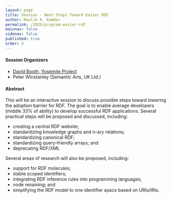 ```yaml
---
layout: page
title: Session - Next Steps Toward Easier RDF
author: Maulik R. Kamdar
permalink: /2025/program-easier-rdf
mainnav: false
sidenav: false
published: true
order: 5
---
```


#### Session Organizers
- [David Booth, Yosemite Project](http://dbooth.org/)
- Peter Winstanley (Semantic Arts, UK Ltd.)

#### Abstract

This will be an interactive session to discuss possible steps toward lowering the adoption barrier for RDF. The goal is to enable average developers (middle 33% of ability) to develop successful RDF applications. Several practical steps will be proposed and discussed, including:
- creating a central RDF website;
- standardizing knowledge graphs and n-ary relations;
- standardizing canonical RDF;
- standardizing query-friendly arrays; and
- deprecating RDF/XML

Several areas of research will also be proposed, including:
- support for RDF molecules;
- stable scoped identifiers;
- integrating RDF inference rules into programming languages;
- node renaming; and
- simplifying the RDF model to one identifier space based on URIs/IRIs.
